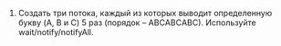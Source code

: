 1. Создать три потока, каждый из которых выводит определенную букву (A, B и C) 5 раз
   (порядок – ABСABСABС). Используйте wait/notify/notifyAll.